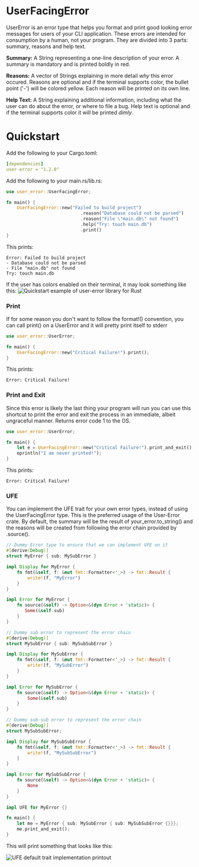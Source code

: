 # UserFacingError
UserError is an error type that helps you format and print good looking error messages for users of your CLI application. These errors are intended for consumption by a human, not your program. They are divided into 3 parts: summary, reasons and help text.

**Summary:** A String representing a one-line description of your error. A summary is mandatory and is printed boldly in red.

**Reasons:** A vector of Strings explaining in more detail _why_ this error occured. Reasons are optional and if the terminal supports color, the bullet point ('-') will be colored yellow. Each reason will be printed on its own line.

**Help Text:** A String explaining additional information, including what the user can do about the error, or where to file a bug. Help text is optional and if the terminal supports color it will be printed _dimly_.

# Quickstart
Add the following to your Cargo.toml:
```yaml
[dependencies]
user-error = "1.2.0"
```

Add the following to your main.rs/lib.rs:
```rust
use user_error::UserFacingError;

fn main() {
    UserFacingError::new("Failed to build project") 
                            .reason("Database could not be parsed")
                            .reason("File \"main.db\" not found") 
                            .help("Try: touch main.db")
                            .print()
}
```
This prints:
```text
Error: Failed to build project
- Database could not be parsed
- File "main.db" not found
Try: touch main.db
```
If the user has colors enabled on their terminal, it may look something like this:
![Quickstart example of user-error library for Rust](https://xvrqt.sfo2.cdn.digitaloceanspaces.com/image-cache/user-error-output.png)

### Print
If for some reason you don't want to follow the format!() convention, you can call print() on a UserError and it will pretty print itself to stderr
```rust
use user_error::UserError;

fn main() {
    UserFacingError::new("Critical Failure!").print();
}
```
This prints:
```text
Error: Critical Failure!
```

### Print and Exit
Since this error is likely the last thing your program will run you can use this shortcut to print the error and exit the process in an immediate, albeit ungraceful manner. Returns error code 1 to the OS.
```rust
use user_error::UserError;

fn main() {
    let e = UserFacingError::new("Critical Failure!").print_and_exit();
    eprintln("I am never printed!");
}
```
This prints:
```text
Error: Critical Failure!
```

### UFE
You can implement the UFE trait for your own error types, instead of using the UserFacingError type. This is the preferred usage of the User-Error crate. By default, the summary will be the result of your_error.to_string() and the reasons will be created from following the error chain provided by .source().
```rust
// Dummy Error type to ensure that we can implement UFE on it
#[derive(Debug)]
struct MyError { sub: MySubError }

impl Display for MyError {
    fn fmt(&self, f: &mut fmt::Formatter<'_>) -> fmt::Result {
        write!(f, "MyError")
    }
}

impl Error for MyError {
    fn source(&self) -> Option<&(dyn Error + 'static)> {
       Some(&self.sub)
    }
}

// Dummy sub error to represent the error chain
#[derive(Debug)]
struct MySubError { sub: MySubSubError }

impl Display for MySubError {
    fn fmt(&self, f: &mut fmt::Formatter<'_>) -> fmt::Result {
        write!(f, "MySubError")
    }
}

impl Error for MySubError {
    fn source(&self) -> Option<&(dyn Error + 'static)> {
        Some(&self.sub)
    }
}

// Dummy sub-sub error to represent the error chain
#[derive(Debug)]
struct MySubSubError;

impl Display for MySubSubError {
    fn fmt(&self, f: &mut fmt::Formatter<'_>) -> fmt::Result {
        write!(f, "MySubSubError")
    }
}

impl Error for MySubSubError {
    fn source(&self) -> Option<&(dyn Error + 'static)> {
        None
    }
}

impl UFE for MyError {}

fn main() {
    let me = MyError { sub: MySubError { sub: MySubSubError {}}};
    me.print_and_exit();
}
```
This will print something that looks like this:

![UFE default trait implementation printout](https://xvrqt.sfo2.digitaloceanspaces.com/image-cache/error_example.png)
